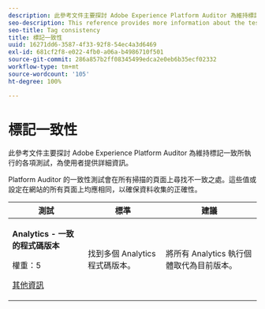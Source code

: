 ```yaml
---
description: 此參考文件主要探討 Adobe Experience Platform Auditor 為維持標記一致所執行的各項測試，為使用者提供詳細資訊。
seo-description: This reference provides more information about the tests Adobe Experience Platform Auditor performs for tag consistency.
seo-title: Tag consistency
title: 標記一致性
uuid: 16271dd6-3587-4f33-92f8-54ec4a3d6469
exl-id: 681cf2f8-e022-4fb0-a06a-b4986710f501
source-git-commit: 286a857b2ff08345499edca2e0eb6b35ecf02332
workflow-type: tm+mt
source-wordcount: '105'
ht-degree: 100%

---
```


# 標記一致性

此參考文件主要探討 Adobe Experience Platform Auditor 為維持標記一致所執行的各項測試，為使用者提供詳細資訊。

Platform Auditor 的一致性測試會在所有掃描的頁面上尋找不一致之處。這些值或設定在網站的所有頁面上均應相同，以確保資料收集的正確性。

<table id="table_4F9ED873BAF741D19BFB0F297B3A1FDB"> 
 <thead> 
  <tr> 
   <th colname="col1" class="entry"> 測試 </th> 
   <th colname="col2" class="entry"> 標準 </th> 
   <th colname="col3" class="entry"> 建議 </th> 
  </tr>
 </thead>
 <tbody> 
  <tr> 
   <td colname="col1"> 
    <!--
      1.0.1 
    --> <p><b>Analytics - 一致的程式碼版本</b> </p> <p>權重：5 </p> <p><a href="https://docs.adobe.com/content/help/zh-Hant/analytics/implementation/home.html" format="html" scope="external"> 其他資訊</a> </p> </td> 
   <td colname="col2"> <p> 找到多個 Analytics 程式碼版本。 </p> </td> 
   <td colname="col3"> <p>將所有 Analytics 執行個體取代為目前版本。 </p> </td> 
  </tr> 
 </tbody> 
</table>
